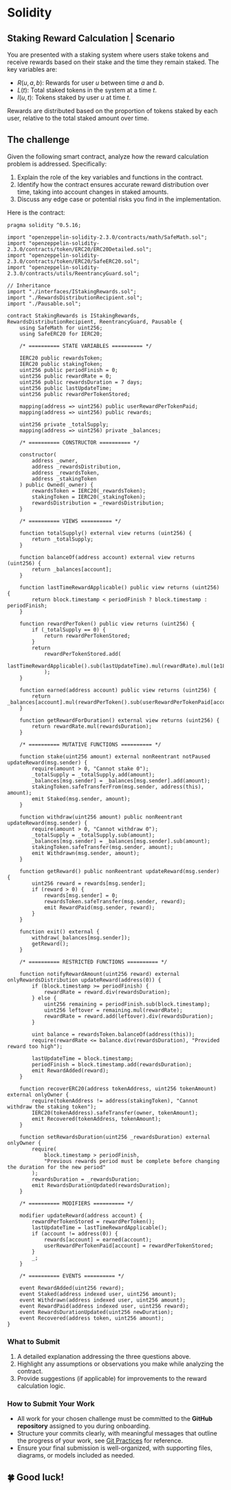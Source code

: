 # Solidity

## Staking Reward Calculation | Scenario

You are presented with a staking system where users stake tokens and receive rewards based on their stake and the time they remain staked. The key variables are:

- $R(u,a,b)$: Rewards for user $u$ between time $a$ and $b$.
- $L(t)$: Total staked tokens in the system at a time $t$.
- $I(u,t)$: Tokens staked by user $u$ at time $t$.

Rewards are distributed based on the proportion of tokens staked by each user, relative to the total staked amount over time. 

## The challenge

Given the following smart contract, analyze how the reward calculation problem is addressed. Specifically:

1. Explain the role of the key variables and functions in the contract.
2. Identify how the contract ensures accurate reward distribution over time, taking into account changes in staked amounts.
3. Discuss any edge case or potential risks you find in the implementation.

Here is the contract:

```solidity
pragma solidity ^0.5.16;

import "openzeppelin-solidity-2.3.0/contracts/math/SafeMath.sol";
import "openzeppelin-solidity-2.3.0/contracts/token/ERC20/ERC20Detailed.sol";
import "openzeppelin-solidity-2.3.0/contracts/token/ERC20/SafeERC20.sol";
import "openzeppelin-solidity-2.3.0/contracts/utils/ReentrancyGuard.sol";

// Inheritance
import "./interfaces/IStakingRewards.sol";
import "./RewardsDistributionRecipient.sol";
import "./Pausable.sol";

contract StakingRewards is IStakingRewards, RewardsDistributionRecipient, ReentrancyGuard, Pausable {
    using SafeMath for uint256;
    using SafeERC20 for IERC20;

    /* ========== STATE VARIABLES ========== */

    IERC20 public rewardsToken;
    IERC20 public stakingToken;
    uint256 public periodFinish = 0;
    uint256 public rewardRate = 0;
    uint256 public rewardsDuration = 7 days;
    uint256 public lastUpdateTime;
    uint256 public rewardPerTokenStored;

    mapping(address => uint256) public userRewardPerTokenPaid;
    mapping(address => uint256) public rewards;

    uint256 private _totalSupply;
    mapping(address => uint256) private _balances;

    /* ========== CONSTRUCTOR ========== */

    constructor(
        address _owner,
        address _rewardsDistribution,
        address _rewardsToken,
        address _stakingToken
    ) public Owned(_owner) {
        rewardsToken = IERC20(_rewardsToken);
        stakingToken = IERC20(_stakingToken);
        rewardsDistribution = _rewardsDistribution;
    }

    /* ========== VIEWS ========== */

    function totalSupply() external view returns (uint256) {
        return _totalSupply;
    }

    function balanceOf(address account) external view returns (uint256) {
        return _balances[account];
    }

    function lastTimeRewardApplicable() public view returns (uint256) {
        return block.timestamp < periodFinish ? block.timestamp : periodFinish;
    }

    function rewardPerToken() public view returns (uint256) {
        if (_totalSupply == 0) {
            return rewardPerTokenStored;
        }
        return
            rewardPerTokenStored.add(
                lastTimeRewardApplicable().sub(lastUpdateTime).mul(rewardRate).mul(1e18).div(_totalSupply)
            );
    }

    function earned(address account) public view returns (uint256) {
        return _balances[account].mul(rewardPerToken().sub(userRewardPerTokenPaid[account])).div(1e18).add(rewards[account]);
    }

    function getRewardForDuration() external view returns (uint256) {
        return rewardRate.mul(rewardsDuration);
    }

    /* ========== MUTATIVE FUNCTIONS ========== */

    function stake(uint256 amount) external nonReentrant notPaused updateReward(msg.sender) {
        require(amount > 0, "Cannot stake 0");
        _totalSupply = _totalSupply.add(amount);
        _balances[msg.sender] = _balances[msg.sender].add(amount);
        stakingToken.safeTransferFrom(msg.sender, address(this), amount);
        emit Staked(msg.sender, amount);
    }

    function withdraw(uint256 amount) public nonReentrant updateReward(msg.sender) {
        require(amount > 0, "Cannot withdraw 0");
        _totalSupply = _totalSupply.sub(amount);
        _balances[msg.sender] = _balances[msg.sender].sub(amount);
        stakingToken.safeTransfer(msg.sender, amount);
        emit Withdrawn(msg.sender, amount);
    }

    function getReward() public nonReentrant updateReward(msg.sender) {
        uint256 reward = rewards[msg.sender];
        if (reward > 0) {
            rewards[msg.sender] = 0;
            rewardsToken.safeTransfer(msg.sender, reward);
            emit RewardPaid(msg.sender, reward);
        }
    }

    function exit() external {
        withdraw(_balances[msg.sender]);
        getReward();
    }

    /* ========== RESTRICTED FUNCTIONS ========== */

    function notifyRewardAmount(uint256 reward) external onlyRewardsDistribution updateReward(address(0)) {
        if (block.timestamp >= periodFinish) {
            rewardRate = reward.div(rewardsDuration);
        } else {
            uint256 remaining = periodFinish.sub(block.timestamp);
            uint256 leftover = remaining.mul(rewardRate);
            rewardRate = reward.add(leftover).div(rewardsDuration);
        }

        uint balance = rewardsToken.balanceOf(address(this));
        require(rewardRate <= balance.div(rewardsDuration), "Provided reward too high");

        lastUpdateTime = block.timestamp;
        periodFinish = block.timestamp.add(rewardsDuration);
        emit RewardAdded(reward);
    }

    function recoverERC20(address tokenAddress, uint256 tokenAmount) external onlyOwner {
        require(tokenAddress != address(stakingToken), "Cannot withdraw the staking token");
        IERC20(tokenAddress).safeTransfer(owner, tokenAmount);
        emit Recovered(tokenAddress, tokenAmount);
    }

    function setRewardsDuration(uint256 _rewardsDuration) external onlyOwner {
        require(
            block.timestamp > periodFinish,
            "Previous rewards period must be complete before changing the duration for the new period"
        );
        rewardsDuration = _rewardsDuration;
        emit RewardsDurationUpdated(rewardsDuration);
    }

    /* ========== MODIFIERS ========== */

    modifier updateReward(address account) {
        rewardPerTokenStored = rewardPerToken();
        lastUpdateTime = lastTimeRewardApplicable();
        if (account != address(0)) {
            rewards[account] = earned(account);
            userRewardPerTokenPaid[account] = rewardPerTokenStored;
        }
        _;
    }

    /* ========== EVENTS ========== */

    event RewardAdded(uint256 reward);
    event Staked(address indexed user, uint256 amount);
    event Withdrawn(address indexed user, uint256 amount);
    event RewardPaid(address indexed user, uint256 reward);
    event RewardsDurationUpdated(uint256 newDuration);
    event Recovered(address token, uint256 amount);
}
```

### **What to Submit**

1. A detailed explanation addressing the three questions above.
2. Highlight any assumptions or observations you make while analyzing the contract.
3. Provide suggestions (if applicable) for improvements to the reward calculation logic.

### **How to Submit Your Work**
- All work for your chosen challenge must be committed to the **GitHub repository** assigned to you during onboarding.
- Structure your commits clearly, with meaningful messages that outline the progress of your work, see [Git Practices](/docs/processes/github/git-practices.md) for reference.
- Ensure your final submission is well-organized, with supporting files, diagrams, or models included as needed.

## 🍀 Good luck!